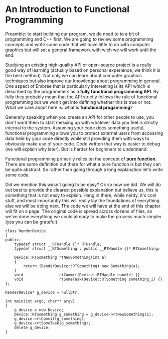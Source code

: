 # An Introduction to Functional Programming

Preamble: to start building our program, we do need to to a bit of programming and C++ first. We are going to review some programming concepts and write some code that will have little to do with computer graphics but will set a general framework with wich we will work until the end.

Studying an existing high-quality API or open-source project is a really good way of learning (actually based on personal experience, we think it is the best method). Not only we can learn about computer graphics techniques but also improve our knowledge about programming in general. One aspect of Embree that is particularly interesting is its API which is described by the programmers as a **fully functional programming API**. By fully they probably mean that the API strictly follows the rule of functional programming but we won't get into defining whether this is true or not. What we care about here is: what is **functional progamming**?

Generally speaking when you create an API for other people to use, you don't want them to start messing up with whatever data you feel is strictly internal to the system.  Assuming your code does something useful, functional programming allows you to protect external users from accessing data held by your code directly while still providing them with ways to obviously make use of your code. Code written that way is easier to debug (we will explain why later). But is harder for beginners to understand.

Functional programming primarily relies on the concept of **pure function**. There are some definition out there for what a pure function is but they can be quite abstract. So rather than going through a long explanation let's write some code.

Did we mention this wasn't going to be easy? Ok so now we did. We will do out best to provide the clearest possible explanation but believe us, this is something that is not easy to explain. Hang in there, while nerdy, it's cool stuff, and most importantly this will really lay the foundations of everything else we will be doing next. The code we will have at the end of this chapter will fit on a page. The original code is spread across dozens of files, so we've done everything we could already to make the process much simpler (yes you can be grateful).

```
class RenderDevice
{
public:
	typedef struct __RTHandle {}* RTHandle;
	typedef struct __RTSomething : public __RTHandle {}* RTSomething;
	
   	Device::RTSomething rtNewSomething(int a) 
   	{
        return (RenderDevice::RTSomething) new Something(a);
	}
    void                rtCommit(Device::RTHandle handle) {}
    void                rtSomeTask(Device::RTSomething something_i) {}
};

RenderDevice* g_device = nullptr;

int main(int argc, char** argv)
{
	g_device = new Device;
	Device::RTSomething g_something = g_device->rtNewSomething(1);
	g_device->rtCommit(g_something);
	g_device->rtSomeTask(g_something);
	delete g_device;
}
```

